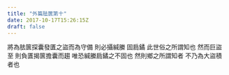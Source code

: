 ```yaml
---
title: "外篇胠篋第十"
date: 2017-10-17T15:26:15Z
draft: false
---
```


將為胠篋探囊發匱之盜而為守備  則必攝緘縢 固扃鐍  此世俗之所謂知也
然而巨盜至  則負匱揭篋擔囊而趨  唯恐緘縢扃鐍之不固也
然則鄉之所謂知者  不乃為大盜積者也

